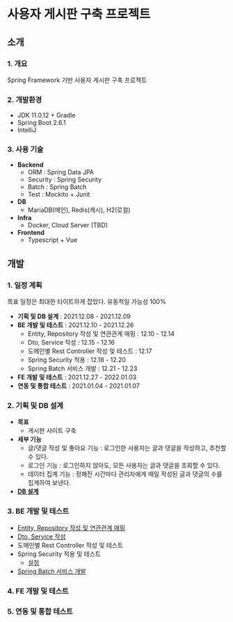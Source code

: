 # 사용자 게시판 구축 프로젝트
## 소개
### 1. 개요
Spring Framework 기반 사용자 게시판 구축 프로젝트

### 2. 개발환경
* JDK 11.0.12 + Gradle
* Spring Boot 2.6.1
* IntelliJ

### 3. 사용 기술
* **Backend**
  * ORM : Spring Data JPA
  * Security : Spring Security
  * Batch : Spring Batch
  * Test : Mockito + Junit
* **DB**
  * MariaDB(메인), Redis(캐시), H2(로컬)
* **Infra**
  * Docker, Cloud Server (TBD)
* **Frontend**
  * Typescript + Vue

## 개발
### 1. 일정 계획
목표 일정은 최대한 타이트하게 잡았다. 유동적일 가능성 100%
* **기획 및 DB 설계** : 2021.12.08 - 2021.12.09
* **BE 개발 및 테스트** : 2021.12.10 - 2021.12.26
   * Entity, Repository 작성 및 연관관계 매핑 : 12.10 - 12.14
   * Dto, Service 작성 : 12.15 - 12.16
   * 도메인별 Rest Controller 작성 및 테스트 : 12.17
   * Spring Security 적용 : 12.18 - 12.20
   * Spring Batch 서비스 개발 : 12.21 - 12.23
* **FE 개발 및 테스트** : 2021.12.27 - 2022.01.03
* **연동 및 통합 테스트** : 2021.01.04 - 2021.01.07

### 2. 기획 및 DB 설계
* **목표**
   * 게시판 사이트 구축
* **세부 기능**
   * 글/댓글 작성 및 좋아요 기능 : 로그인한 사용자는 글과 댓글을 작성하고, 추천할 수 있다.
   * 로그인 기능 : 로그인하지 않아도, 모든 사용자는 글과 댓글을 조회할 수 있다. 
   * 데이터 집계 기능 : 정해진 시간마다 관리자에게 매일 작성된 글과 댓글의 수를 집계하여 보낸다.
* [**DB 설계**](https://www.notion.so/imagineallthepeople/DB-b5ff457d6a884b9c8a929c2962e2510d)

### 3. BE 개발 및 테스트
* [Entity, Repository 작성 및 연관관계 매핑](https://www.notion.so/imagineallthepeople/JPA-Entity-h2-a539aed5a19d4a48ad85cdb2cdd82dde)
* [Dto, Service 작성](https://www.notion.so/imagineallthepeople/JPA-DTO-Service-bf48aec545e141c2abc6a2fed917c75f)
* 도메인별 Rest Controller 작성 및 테스트
* Spring Security 적용 및 테스트
   * [설정](https://www.notion.so/imagineallthepeople/SpringSecurity-UserDetails-2563e62b4d4246fd9853ed850a8457ce)
* [Spring Batch 서비스 개발](https://www.notion.so/imagineallthepeople/Spring-Batch-e8c03f021722427f82788de33a0a1d30)

### 4. FE 개발 및 테스트

### 5. 연동 및 통합 테스트
